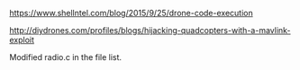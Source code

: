 https://www.shellntel.com/blog/2015/9/25/drone-code-execution

http://diydrones.com/profiles/blogs/hijacking-quadcopters-with-a-mavlink-exploit


Modified radio.c in the file list.
